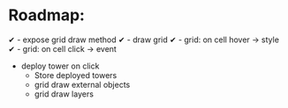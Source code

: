 # Roadmap:

✔︎ - expose grid draw method
✔︎ - draw grid
✔︎ - grid: on cell hover -> style
✔︎ - grid: on cell click -> event
- deploy tower on click
    + Store deployed towers
    + grid draw external objects
    + grid draw layers